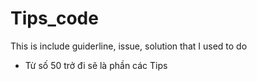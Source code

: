 # Tips_code
This is include guiderline, issue, solution that I used to do
- Từ số 50 trở đi sẽ là phần các Tips